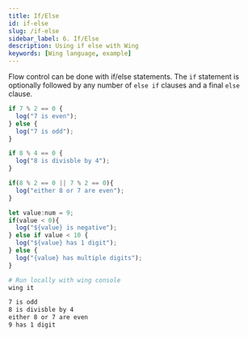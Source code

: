 ```yaml
---
title: If/Else
id: if-else
slug: /if-else
sidebar_label: 6. If/Else
description: Using if else with Wing
keywords: [Wing language, example]
---
```


Flow control can be done with if/else statements. The `if` statement is optionally followed by any number of `else if` clauses and a final `else` clause.

```js playground title="main.w"
if 7 % 2 == 0 {
  log("7 is even");
} else {
  log("7 is odd");
}

if 8 % 4 == 0 {
  log("8 is divisble by 4");
}

if(8 % 2 == 0 || 7 % 2 == 0){
  log("either 8 or 7 are even");
}

let value:num = 9;
if(value < 0){
  log("${value} is negative");
} else if value < 10 {
  log("${value} has 1 digit");
} else {
  log("{value} has multiple digits");
}

```

```bash title="Wing console output"
# Run locally with wing console
wing it

7 is odd
8 is divisble by 4
either 8 or 7 are even
9 has 1 digit
```